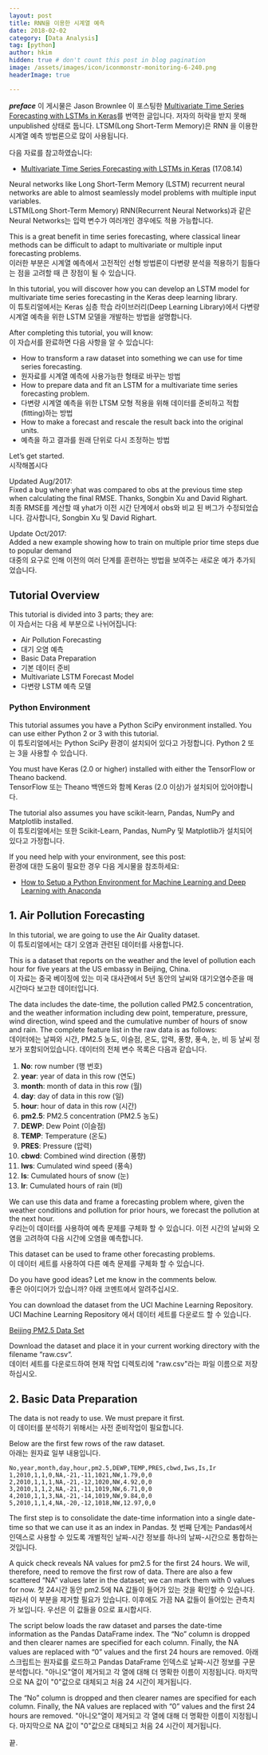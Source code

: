 ```yaml
---
layout: post  
title: RNN을 이용한 시계열 예측  
date: 2018-02-02  
category: [Data Analysis]  
tag: [python]  
author: hkim  
hidden: true # don't count this post in blog pagination  
image: /assets/images/icon/iconmonstr-monitoring-6-240.png  
headerImage: true  

---
```


***preface*** 이 게시물은 Jason Brownlee 이 포스팅한 [Multivariate Time Series Forecasting with LSTMs in Keras](https://machinelearningmastery.com/multivariate-time-series-forecasting-lstms-keras/)를 번역한 글입니다. 저자의 허락을 받지 못해 unpublished 상태로 둡니다. LTSM(Long Short-Term Memory)은 RNN 을 이용한 시계열 예측 방법론으로 많이 사용됩니다.


다음 자료를 참고하였습니다:
- [Multivariate Time Series Forecasting with LSTMs in Keras](https://machinelearningmastery.com/multivariate-time-series-forecasting-lstms-keras/) (17.08.14)


Neural networks like Long Short-Term Memory (LSTM) recurrent neural networks are able to almost seamlessly model problems with multiple input variables.  
LSTM(Long Short-Term Memory) RNN(Recurrent Neural Networks)과 같은 Neural Networks는 입력 변수가 여러개인 경우에도 적용 가능합니다.

This is a great benefit in time series forecasting, where classical linear methods can be difficult to adapt to multivariate or multiple input forecasting problems.  
이러한 부분은 시계열 예측에서 고전적인 선형 방법론이 다변량 분석을 적용하기 힘들다는 점을 고려할 때 큰 장점이 될 수 있습니다.

In this tutorial, you will discover how you can develop an LSTM model for multivariate time series forecasting in the Keras deep learning library.  
이 튜토리얼에서는 Keras 심층 학습 라이브러리(Deep Learning Library)에서 다변량 시계열 예측을 위한 LSTM 모델을 개발하는 방법을 설명합니다.

After completing this tutorial, you will know:  
이 자습서를 완료하면 다음 사항을 알 수 있습니다:

- How to transform a raw dataset into something we can use for time series forecasting.
- 원자료를 시계열 예측에 사용가능한 형태로 바꾸는 방법
- How to prepare data and fit an LSTM for a multivariate time series forecasting problem.
- 다변량 시계열 예측을 위한 LTSM 모형 적용을 위해 데이터를 준비하고 적합(fitting)하는 방법
- How to make a forecast and rescale the result back into the original units.
- 예측을 하고 결과를 원래 단위로 다시 조정하는 방법

Let’s get started.  
시작해봅시다

Updated Aug/2017:  
Fixed a bug where yhat was compared to obs at the previous time step when calculating the final RMSE. Thanks, Songbin Xu and David Righart.  
최종 RMSE를 계산할 때 yhat가 이전 시간 단계에서 obs와 비교 된 버그가 수정되었습니다. 감사합니다, Songbin Xu 및 David Righart.

Update Oct/2017:  
Added a new example showing how to train on multiple prior time steps due to popular demand  
대중의 요구로 인해 이전의 여러 단계를 훈련하는 방법을 보여주는 새로운 예가 추가되었습니다.



## Tutorial Overview
This tutorial is divided into 3 parts; they are:  
이 자습서는 다음 세 부분으로 나뉘어집니다:  

- Air Pollution Forecasting
- 대기 오염 예측
- Basic Data Preparation
- 기본 데이터 준비
- Multivariate LSTM Forecast Model
- 다변량 LSTM 예측 모델


### Python Environment
This tutorial assumes you have a Python SciPy environment installed. You can use either Python 2 or 3 with this tutorial.  
이 튜토리얼에서는 Python SciPy 환경이 설치되어 있다고 가정합니다. Python 2 또는 3을 사용할 수 있습니다.  

You must have Keras (2.0 or higher) installed with either the TensorFlow or Theano backend.  
TensorFlow 또는 Theano 백엔드와 함께 Keras (2.0 이상)가 설치되어 있어야합니다.  

The tutorial also assumes you have scikit-learn, Pandas, NumPy and Matplotlib installed.  
이 튜토리얼에서는 또한 Scikit-Learn, Pandas, NumPy 및 Matplotlib가 설치되어 있다고 가정합니다.  

If you need help with your environment, see this post:  
환경에 대한 도움이 필요한 경우 다음 게시물을 참조하세요:  
- [How to Setup a Python Environment for Machine Learning and Deep Learning with Anaconda](http://machinelearningmastery.com/setup-python-environment-machine-learning-deep-learning-anaconda/)



## 1. Air Pollution Forecasting

In this tutorial, we are going to use the Air Quality dataset.  
이 튜토리얼에서는 대기 오염과 관련된 데이터를 사용합니다.  

This is a dataset that reports on the weather and the level of pollution each hour for five years at the US embassy in Beijing, China.  
이 자료는 중국 베이징에 있는 미국 대사관에서 5년 동안의 날씨와 대기오염수준을 매 시간마다 보고한 데이터입니다.  

The data includes the date-time, the pollution called PM2.5 concentration, and the weather information including dew point, temperature, pressure, wind direction, wind speed and the cumulative number of hours of snow and rain. The complete feature list in the raw data is as follows:  
데이터에는 날짜와 시간, PM2.5 농도, 이슬점, 온도, 압력, 풍향, 풍속, 눈, 비 등 날씨 정보가 포함되어있습니다. 데이터의 전체 변수 목록은 다음과 같습니다.  

1. **No**: row number (행 번호)
1. **year**: year of data in this row (연도)
1. **month**: month of data in this row (월)
1. **day**: day of data in this row (일)
1. **hour**: hour of data in this row (시간)
1. **pm2.5**: PM2.5 concentration (PM2.5 농도)
1. **DEWP**: Dew Point (이슬점)
1. **TEMP**: Temperature (온도)
1. **PRES**: Pressure (압력)
1. **cbwd**: Combined wind direction (풍향)
1. **Iws**: Cumulated wind speed (풍속)
1. **Is**: Cumulated hours of snow (눈)
1. **Ir**: Cumulated hours of rain (비)

We can use this data and frame a forecasting problem where, given the weather conditions and pollution for prior hours, we forecast the pollution at the next hour.  
우리는이 데이터를 사용하여 예측 문제를 구체화 할 수 있습니다. 이전 시간의 날씨와 오염을 고려하여 다음 시간에 오염을 예측합니다.  

This dataset can be used to frame other forecasting problems.  
이 데이터 세트를 사용하여 다른 예측 문제를 구체화 할 수 있습니다.  

Do you have good ideas? Let me know in the comments below.  
좋은 아이디어가 있습니까? 아래 코멘트에서 알려주십시오.  

You can download the dataset from the UCI Machine Learning Repository.  
UCI Machine Learning Repository 에서 데이터 세트를 다운로드 할 수 있습니다.  

[Beijing PM2.5 Data Set](https://archive.ics.uci.edu/ml/datasets/Beijing+PM2.5+Data)

Download the dataset and place it in your current working directory with the filename “raw.csv“.  
데이터 세트를 다운로드하여 현재 작업 디렉토리에 "raw.csv"라는 파일 이름으로 저장하십시오.  



## 2. Basic Data Preparation

The data is not ready to use. We must prepare it first.  
이 데이터를 분석하기 위해서는 사전 준비작업이 필요합니다.

Below are the first few rows of the raw dataset.  
아래는 원자료 일부 내용입니다.

```
No,year,month,day,hour,pm2.5,DEWP,TEMP,PRES,cbwd,Iws,Is,Ir
1,2010,1,1,0,NA,-21,-11,1021,NW,1.79,0,0
2,2010,1,1,1,NA,-21,-12,1020,NW,4.92,0,0
3,2010,1,1,2,NA,-21,-11,1019,NW,6.71,0,0
4,2010,1,1,3,NA,-21,-14,1019,NW,9.84,0,0
5,2010,1,1,4,NA,-20,-12,1018,NW,12.97,0,0
```

The first step is to consolidate the date-time information into a single date-time so that we can use it as an index in Pandas.
첫 번째 단계는 Pandas에서 인덱스로 사용할 수 있도록 개별적인 날짜-시간 정보를 하나의 날짜-시간으로 통합하는 것입니다.

A quick check reveals NA values for pm2.5 for the first 24 hours. We will, therefore, need to remove the first row of data. There are also a few scattered “NA” values later in the dataset; we can mark them with 0 values for now.
첫 24시간 동안 pm2.5에 NA 값들이 들어가 있는 것을 확인할 수 있습니다. 따라서 이 부분을 제거할 필요가 있습니다. 이후에도 가끔 NA 값들이 들어있는 관측치가 보입니다. 우선은 이 값들을 0으로 표시합시다.

The script below loads the raw dataset and parses the date-time information as the Pandas DataFrame index. The “No” column is dropped and then clearer names are specified for each column. Finally, the NA values are replaced with “0” values and the first 24 hours are removed.
아래 스크립트는 원자료를 로드하고 Pandas DataFrame 인덱스로 날짜-시간 정보를 구문 분석합니다. "아니오"열이 제거되고 각 열에 대해 더 명확한 이름이 지정됩니다. 마지막으로 NA 값이 "0"값으로 대체되고 처음 24 시간이 제거됩니다.

The “No” column is dropped and then clearer names are specified for each column. Finally, the NA values are replaced with “0” values and the first 24 hours are removed.
"아니오"열이 제거되고 각 열에 대해 더 명확한 이름이 지정됩니다. 마지막으로 NA 값이 "0"값으로 대체되고 처음 24 시간이 제거됩니다.






















끝.
